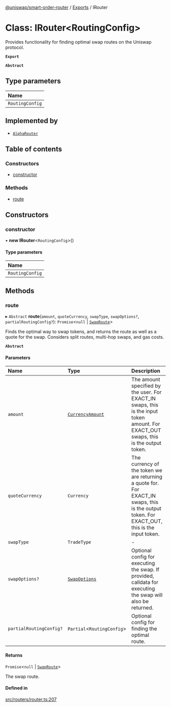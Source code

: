 [@uniswap/smart-order-router](../README.md) / [Exports](../modules.md) / IRouter

# Class: IRouter<RoutingConfig\>

Provides functionality for finding optimal swap routes on the Uniswap protocol.

**`Export`**

**`Abstract`**

## Type parameters

| Name |
| :------ |
| `RoutingConfig` |

## Implemented by

- [`AlphaRouter`](AlphaRouter.md)

## Table of contents

### Constructors

- [constructor](IRouter.md#constructor)

### Methods

- [route](IRouter.md#route)

## Constructors

### constructor

• **new IRouter**<`RoutingConfig`\>()

#### Type parameters

| Name |
| :------ |
| `RoutingConfig` |

## Methods

### route

▸ `Abstract` **route**(`amount`, `quoteCurrency`, `swapType`, `swapOptions?`, `partialRoutingConfig?`): `Promise`<``null`` \| [`SwapRoute`](../modules.md#swaproute)\>

Finds the optimal way to swap tokens, and returns the route as well as a quote for the swap.
Considers split routes, multi-hop swaps, and gas costs.

**`Abstract`**

#### Parameters

| Name | Type | Description |
| :------ | :------ | :------ |
| `amount` | [`CurrencyAmount`](CurrencyAmount.md) | The amount specified by the user. For EXACT_IN swaps, this is the input token amount. For EXACT_OUT swaps, this is the output token. |
| `quoteCurrency` | `Currency` | The currency of the token we are returning a quote for. For EXACT_IN swaps, this is the output token. For EXACT_OUT, this is the input token. |
| `swapType` | `TradeType` | - |
| `swapOptions?` | [`SwapOptions`](../modules.md#swapoptions) | Optional config for executing the swap. If provided, calldata for executing the swap will also be returned. |
| `partialRoutingConfig?` | `Partial`<`RoutingConfig`\> | Optional config for finding the optimal route. |

#### Returns

`Promise`<``null`` \| [`SwapRoute`](../modules.md#swaproute)\>

The swap route.

#### Defined in

[src/routers/router.ts:207](https://github.com/Uniswap/smart-order-router/blob/10190c3/src/routers/router.ts#L207)
